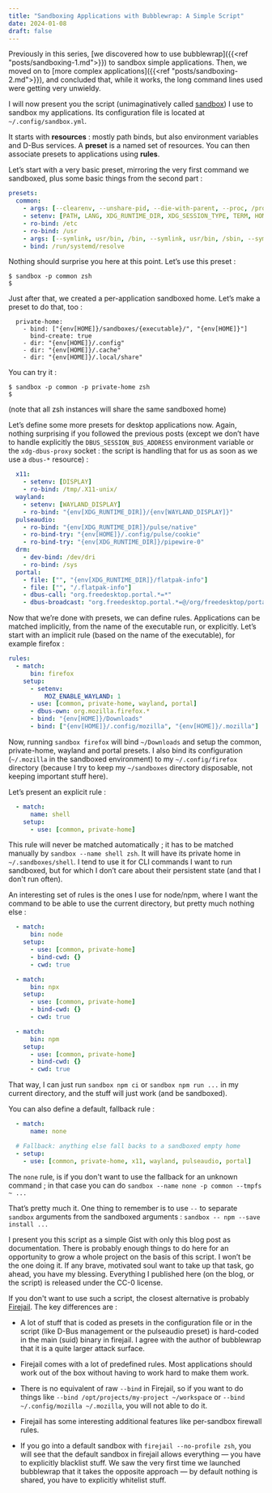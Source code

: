 ```yaml
---
title: "Sandboxing Applications with Bubblewrap: A Simple Script"
date: 2024-01-08
draft: false
---
```


Previously in this series, [we discovered how to use bubblewrap]({{<ref
"posts/sandboxing-1.md">}}) to sandbox simple applications. Then, we moved
on to [more complex applications]({{<ref "posts/sandboxing-2.md">}}),
and concluded that, while it works, the long command lines used were getting very
unwieldy.

I will now present you the script (unimaginatively called
[sandbox](https://gist.github.com/sloonz/4b7f5f575a96b6fe338534dbc2480a5d)) I use to sandbox my applications. Its configuration
file is located at `~/.config/sandbox.yml`.

It starts with **resources** : mostly path binds, but also environment
variables and D-Bus services. A **preset** is a named set of
resources. You can then associate presets to applications using **rules**.

Let’s start with a very basic preset, mirroring the very first command
we sandboxed, plus some basic things from the second part :

```yaml
presets:
  common:
    - args: [--clearenv, --unshare-pid, --die-with-parent, --proc, /proc, --dev, /dev, --tmpfs, /tmp, --new-session]
    - setenv: [PATH, LANG, XDG_RUNTIME_DIR, XDG_SESSION_TYPE, TERM, HOME, LOGNAME, USER]
    - ro-bind: /etc
    - ro-bind: /usr
    - args: [--symlink, usr/bin, /bin, --symlink, usr/bin, /sbin, --symlink, usr/lib, /lib, --symlink, usr/lib, /lib64, --tmpfs, "{env[XDG_RUNTIME_DIR]}"]
    - bind: /run/systemd/resolve
```

Nothing should surprise you here at this point. Let’s use this preset :

```shell
$ sandbox -p common zsh
$
```

Just after that, we created a per-application sandboxed home. Let’s make a preset to do that, too :

```
  private-home:
    - bind: ["{env[HOME]}/sandboxes/{executable}/", "{env[HOME]}"]
      bind-create: true
    - dir: "{env[HOME]}/.config"
    - dir: "{env[HOME]}/.cache"
    - dir: "{env[HOME]}/.local/share"
```

You can try it :

```shell
$ sandbox -p common -p private-home zsh
$
```

(note that all zsh instances will share the same sandboxed home)

Let’s define some more presets for desktop applications now. Again,
nothing surprising if you followed the previous posts (except we
don’t have to handle explicitly the `DBUS_SESSION_BUS_ADDRESS` environment variable or the
`xdg-dbus-proxy` socket : the script is handling that for us as soon as
we use a `dbus-*` resource) :

```yaml
  x11:
    - setenv: [DISPLAY]
    - ro-bind: /tmp/.X11-unix/
  wayland:
    - setenv: [WAYLAND_DISPLAY]
    - ro-bind: "{env[XDG_RUNTIME_DIR]}/{env[WAYLAND_DISPLAY]}"
  pulseaudio:
    - ro-bind: "{env[XDG_RUNTIME_DIR]}/pulse/native"
    - ro-bind-try: "{env[HOME]}/.config/pulse/cookie"
    - ro-bind-try: "{env[XDG_RUNTIME_DIR]}/pipewire-0"
  drm:
    - dev-bind: /dev/dri
    - ro-bind: /sys
  portal:
    - file: ["", "{env[XDG_RUNTIME_DIR]}/flatpak-info"]
    - file: ["", "/.flatpak-info"]
    - dbus-call: "org.freedesktop.portal.*=*"
    - dbus-broadcast: "org.freedesktop.portal.*=@/org/freedesktop/portal/*"
```

Now that we’re done with presets, we can define rules. Applications can be matched implicitly, from the name of the executable run, or explicitly. Let’s start with an implicit rule (based on the name of the executable), for example firefox :

```yaml
rules:
  - match:
      bin: firefox
    setup:
      - setenv:
          MOZ_ENABLE_WAYLAND: 1
      - use: [common, private-home, wayland, portal]
      - dbus-own: org.mozilla.firefox.*
      - bind: "{env[HOME]}/Downloads"
      - bind: ["{env[HOME]}/.config/mozilla", "{env[HOME]}/.mozilla"]
```

Now, running `sandbox firefox` will bind `~/Downloads` and setup
the common, private-home, wayland and portal presets. I also bind
its configuration (`~/.mozilla` in the sandboxed environment) to my
`~/.config/firefox` directory (because I try to keep my `~/sandboxes`
directory disposable, not keeping important stuff here).

Let’s present an explicit rule :

```yaml
  - match:
      name: shell
    setup:
      - use: [common, private-home]
```

This rule will never be matched automatically ; it has to be matched
manually by `sandbox --name shell zsh`. It will have its private home in
`~/.sandboxes/shell`. I tend to use it for CLI commands I want to run
sandboxed, but for which I don’t care about their persistent state
(and that I don't run often).

An interesting set of rules is the ones I use for node/npm, where I
want the command to be able to use the current directory, but pretty
much nothing else :

```yaml
  - match:
      bin: node
    setup:
      - use: [common, private-home]
      - bind-cwd: {}
      - cwd: true

  - match:
      bin: npx
    setup:
      - use: [common, private-home]
      - bind-cwd: {}
      - cwd: true

  - match:
      bin: npm
    setup:
      - use: [common, private-home]
      - bind-cwd: {}
      - cwd: true
```

That way, I can just run `sandbox npm ci` or `sandbox npm run ...`
in my current directory, and the stuff will just work (and be sandboxed).

You can also define a default, fallback rule :

```yaml
  - match:
      name: none

  # Fallback: anything else fall backs to a sandboxed empty home
  - setup:
    - use: [common, private-home, x11, wayland, pulseaudio, portal]
```

The `none` rule, is if you don't want to use the fallback for an unknown
command ; in that case you can do `sandbox --name none -p common --tmpfs
~ ...`

That’s pretty much it. One thing to remember is to use `--` to separate
`sandbox` arguments from the sandboxed arguments : `sandbox -- npm --save
install ...`

I present you this script as a simple Gist with only this blog post
as documentation. There is probably enough things to do here for an opportunity to grow a whole project
on the basis of this script. I won’t be the one doing it. If any
brave, motivated soul want to take up that task, go ahead, you have
my blessing. Everything I published here (on the blog, or the script)
is released under the CC-0 license.

If you don't want to use such a script, the closest alternative is probably [Firejail](https://github.com/netblue30/firejail). The key differences are :

* A lot of stuff that is coded as presets in the configuration file or in the script (like D-Bus management or the pulseaudio preset) is hard-coded in the main (suid) binary in firejail. I agree with the author of bubblewrap that it is a quite larger attack surface.

* Firejail comes with a lot of predefined rules. Most applications should work out of the box without having to work hard to make them work.

* There is no equivalent of raw `--bind` in Firejail, so if you want to do things like `--bind /opt/projects/my-project ~/workspace` or `--bind ~/.config/mozilla ~/.mozilla`, you will not able to do it.

* Firejail has some interesting additional features like per-sandbox firewall rules.

* If you go into a default sandbox with `firejail --no-profile zsh`,
you will see that the default sandbox in firejail allows everything —
you have to explicitly blacklist stuff. We saw the very first time
we launched bubblewrap that it takes the opposite approach — by default
nothing is shared, you have to explicitly whitelist stuff.
